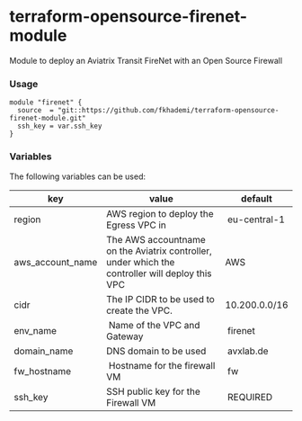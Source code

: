 # terraform-opensource-firenet-module
Module to deploy an Aviatrix Transit FireNet with an Open Source Firewall

### Usage
```
module "firenet" {
  source  = "git::https://github.com/fkhademi/terraform-opensource-firenet-module.git"
  ssh_key = var.ssh_key
}
```

### Variables
The following variables can be used:

key | value | default
--- | --- | ---
region | AWS region to deploy the Egress VPC in | eu-central-1
aws_account_name | The AWS accountname on the Aviatrix controller, under which the controller will deploy this VPC | AWS
cidr | The IP CIDR to be used to create the VPC. | 10.200.0.0/16
env_name | Name of the VPC and Gateway | firenet
domain_name | DNS domain to be used | avxlab.de
fw_hostname | Hostname for the firewall VM | fw
ssh_key | SSH public key for the Firewall VM | REQUIRED